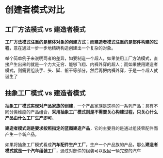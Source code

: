 # 创建者模式对比

## 工厂方法模式 vs 建造者模式

**工厂方法模式注重的是整体对象的创建方式；而建造者模式注重的是部件构建的过程**，意在通过一步一步地精确构造创建出一个复杂的对象。

举个简单例子来说明两者的差异，如要制造一个超人，如果使用工厂方法模式，直接产生出来的就是一个力大无穷、能够飞翔、内裤外穿的超人；而如果使用建造者模式，则需要组装手、头、脚、躯干等部分，然后再把内裤外穿，于是一个超人就诞生了

## 抽象工厂模式 vs 建造者模式

**抽象工厂模式实现对产品家族的创建**，一个产品家族是这样的一系列产品：具有不同分类维度的产品组合，**采用抽象工厂模式则是不需要关心构建过程，只关心什么产品由什么工厂生产即可**。

**建造者模式则是要求按照指定的蓝图建造产品**，它的主要目的是通过组装零配件而产生一个新产品。

如果将抽象工厂模式看成**汽车配件生产工厂**，生产一个产品族的产品，那么**建造者模式就是一个汽车组装工厂**，通过对部件的组装可以返回一辆完整的汽车


